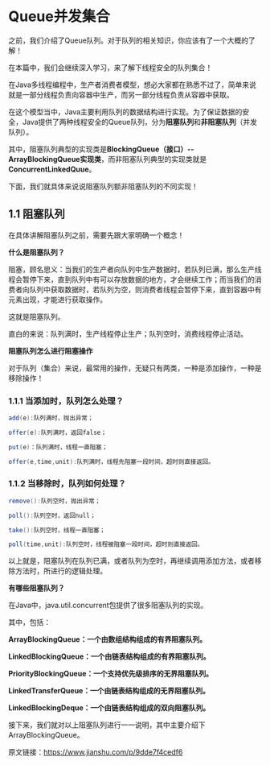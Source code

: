 # Queue并发集合

之前，我们介绍了Queue队列。对于队列的相关知识，你应该有了一个大概的了解！

在本篇中，我们会继续深入学习，来了解下线程安全的队列集合！

在Java多线程编程中，生产者消费者模型，想必大家都在熟悉不过了，简单来说就是一部分线程负责向容器中生产，而另一部分线程负责从容器中获取。

在这个模型当中，Java主要利用队列的数据结构进行实现。为了保证数据的安全，Java提供了两种线程安全的Queue队列，分为**阻塞队列**和**非阻塞队列**（并发队列）。

其中，阻塞队列典型的实现类是**BlockingQueue（接口）--ArrayBlockingQueue实现类**，而非阻塞队列典型的实现类就是**ConcurrentLinkedQuue**。

下面，我们就具体来说说阻塞队列额非阻塞队列的不同实现！

## 1.1 阻塞队列

在具体讲解阻塞队列之前，需要先跟大家明确一个概念！

**什么是阻塞队列？**

阻塞，顾名思义：当我们的生产者向队列中生产数据时，若队列已满，那么生产线程会暂停下来，直到队列中有可以存放数据的地方，才会继续工作；而当我们的消费者向队列中获取数据时，若队列为空，则消费者线程会暂停下来，直到容器中有元素出现，才能进行获取操作。

这就是阻塞队列。

直白的来说：队列满时，生产线程停止生产；队列空时，消费线程停止活动。

**阻塞队列怎么进行阻塞操作**

对于队列（集合）来说，最常用的操作，无疑只有两类，一种是添加操作，一种是移除操作！

### 1.1.1 当添加时，队列怎么处理？

```java
add(e):队列满时，抛出异常；

offer(e):队列满时，返回false；

put(e)：队列满时，线程一直阻塞；

offer(e,time,unit):队列满时，线程先阻塞一段时间，超时则直接返回。
```

### 1.1.2 当移除时，队列如何处理？

```csharp
remove():队列空时，抛出异常；

poll():队列空时，返回null；

take():队列空时，线程一直阻塞；

poll(time,unit):队列空时，线程被阻塞一段时间，超时则直接返回。
```

以上就是，阻塞队列在队列已满，或者队列为空时，再继续调用添加方法，或者移除方法时，所进行的逻辑处理。

**有哪些阻塞队列？**

在Java中，java.util.concurrent包提供了很多阻塞队列的实现。

其中，包括：

**ArrayBlockingQueue：一个由数组结构组成的有界阻塞队列。**

**LinkedBlockingQueue：一个由链表结构组成的有界阻塞队列。**

**PriorityBlockingQueue：一个支持优先级排序的无界阻塞队列。**

**LinkedTransferQueue：一个由链表结构组成的无界阻塞队列。**

**LinkedBlockingDeque：一个由链表结构组成的双向阻塞队列。**

接下来，我们就对以上阻塞队列进行一一说明，其中主要介绍下ArrayBlockingQueue。


原文链接：https://www.jianshu.com/p/9dde7f4cedf6
